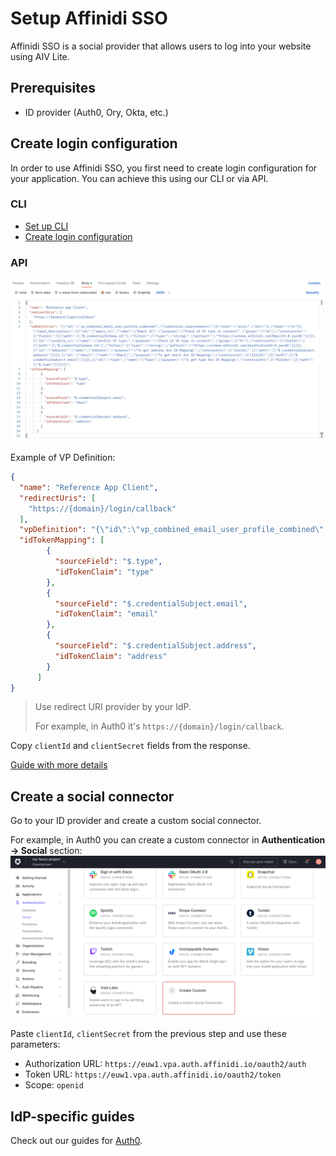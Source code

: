 # Setup Affinidi SSO

Affinidi SSO is a social provider that allows users to log into your website using AIV Lite.

## Prerequisites

- ID provider (Auth0, Ory, Okta, etc.)

## Create login configuration

In order to use Affinidi SSO, you first need to create login configuration for your application. You can achieve this using our CLI or via API.

### CLI

- [Set up CLI](https://beta.developer.affinidi.com/eap/getting-started/#step-2-configuring-the-affinidi-developer-tools)
- [Create login configuration](https://beta.developer.affinidi.com/eap/how-to-guides/lwa-guides/login-config-cli/)

### API

![Create login configuration](./images/create-login-configuration.png)  

Example of VP Definition: 
```json
{
  "name": "Reference App Client",
  "redirectUris": [
    "https://{domain}/login/callback"
  ],
  "vpDefinition": "{\"id\":\"vp_combined_email_user_profile_combined\",\"submission_requirements\":[{\"rule\":\"pick\",\"min\":1,\"from\":\"A\"}],\"input_descriptors\":[{\"id\":\"email_vc\",\"name\":\"Email VC\",\"purpose\":\"Check if VC type is correct\",\"group\":[\"A\"],\"constraints\":{\"fields\":[{\"path\":[\"$.credentialSchema.id\"],\"filter\":{\"type\":\"string\",\"pattern\":\"^https://schema.affinidi.com/EmailV1-0.json$\"}}]}},{\"id\":\"profile_vc\",\"name\":\"profile VC type\",\"purpose\":\"Check if VC type is correct\",\"group\":[\"A\"],\"constraints\":{\"fields\":[{\"path\":[\"$.credentialSchema.id\"],\"filter\":{\"type\":\"string\",\"pattern\":\"^https://schema.affinidi.com/UserProfileV2-0.json$\"}}]}},{\"id\":\"address\",\"name\":\"Address\",\"purpose\":\"To get address for ID Mapping\",\"constraints\":{\"fields\":[{\"path\":[\"$.credentialSubject.address\"]}]}},{\"id\":\"email\",\"name\":\"Email\",\"purpose\":\"To get email for ID Mapping\",\"constraints\":{\"fields\":[{\"path\":[\"$.credentialSubject.email\"]}]}},{\"id\":\"type\",\"name\":\"Type\",\"purpose\":\"To get type for ID Mapping\",\"constraints\":{\"fields\":[{\"path\":[\"$.type\"]}]}}]}",
  "idTokenMapping": [
        {
          "sourceField": "$.type",
          "idTokenClaim": "type"
        },
        {
          "sourceField": "$.credentialSubject.email",
          "idTokenClaim": "email"
        },
        {
          "sourceField": "$.credentialSubject.address",
          "idTokenClaim": "address"
        }
      ]
}
```

> Use redirect URI provider by your IdP.  
> 
> For example, in Auth0 it's `https://{domain}/login/callback`.

Copy `clientId` and `clientSecret` fields from the response.

[Guide with more details](https://beta.developer.affinidi.com/eap/how-to-guides/lwa-guides/login-config-api/)

## Create a social connector

Go to your ID provider and create a custom social connector.

For example, in Auth0 you can create a custom connector in **Authentication -> Social** section:
![Create a social connector](./images/create-social-connector.png)  

Paste `clientId`, `clientSecret` from the previous step and use these parameters:
- Authorization URL: `https://euw1.vpa.auth.affinidi.io/oauth2/auth`
- Token URL: `https://euw1.vpa.auth.affinidi.io/oauth2/token`
- Scope: `openid`

## IdP-specific guides

Check out our guides for [Auth0](./auth0/setup-auth0.md).
